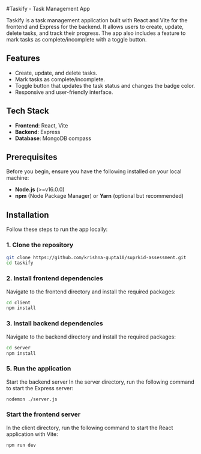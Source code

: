 #Taskify - Task Management App

Taskify is a task management application built with React and Vite for the frontend and Express for the backend. It allows users to create, update, delete tasks, and track their progress. The app also includes a feature to mark tasks as complete/incomplete with a toggle button.

## Features
- Create, update, and delete tasks.
- Mark tasks as complete/incomplete.
- Toggle button that updates the task status and changes the badge color.
- Responsive and user-friendly interface.

## Tech Stack
- **Frontend**: React, Vite
- **Backend**: Express
- **Database**: MongoDB compass

## Prerequisites

Before you begin, ensure you have the following installed on your local machine:
- **Node.js** (>=v16.0.0)
- **npm** (Node Package Manager) or **Yarn** (optional but recommended)

## Installation

Follow these steps to run the app locally:

### 1. Clone the repository
```bash
git clone https://github.com/krishna-gupta10/suprkid-assessment.git
cd taskify
```

### 2. Install frontend dependencies
Navigate to the frontend directory and install the required packages:

```bash
cd client
npm install
```

### 3. Install backend dependencies
Navigate to the backend directory and install the required packages:

```bash
cd server
npm install
```

### 5. Run the application
Start the backend server
In the server directory, run the following command to start the Express server:

```bash
nodemon ./server.js
```

### Start the frontend server
In the client directory, run the following command to start the React application with Vite:
```bash
npm run dev
```
